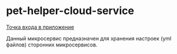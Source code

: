 # pet-helper-cloud-service

[Точка входа в приложение](https://github.com/vitmvit/pet-helper-api-gateway-service)

Данный микросервис предназначен для хранения настроек (yml файлов) сторонних микросервисов.
